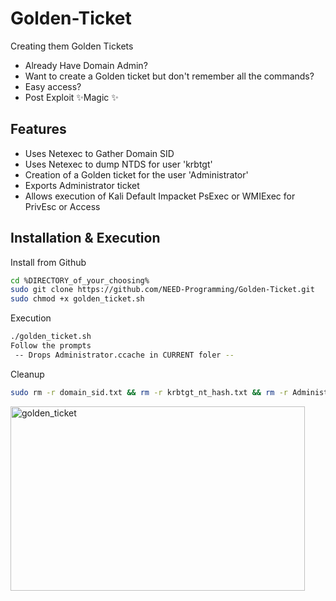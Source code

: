 # Golden-Ticket
Creating them Golden Tickets
- Already Have Domain Admin?
- Want to create a Golden ticket but don't remember all the commands?
- Easy access?
- Post Exploit ✨Magic ✨

## Features

- Uses Netexec to Gather Domain SID
- Uses Netexec to dump NTDS for user 'krbtgt'
- Creation of a Golden ticket for the user 'Administrator'
- Exports Administrator ticket
- Allows execution of Kali Default Impacket PsExec or WMIExec for PrivEsc or Access

## Installation & Execution

Install from Github

```sh
cd %DIRECTORY_of_your_choosing%
sudo git clone https://github.com/NEED-Programming/Golden-Ticket.git
sudo chmod +x golden_ticket.sh
```

Execution
```sh
./golden_ticket.sh
Follow the prompts
 -- Drops Administrator.ccache in CURRENT foler --
```

Cleanup
```sh
sudo rm -r domain_sid.txt && rm -r krbtgt_nt_hash.txt && rm -r Administrator.ccache
```


<img width="471" height="295" alt="golden_ticket" src="https://github.com/user-attachments/assets/83ac772e-e7dc-45b5-a408-5f934fe1de79" />


